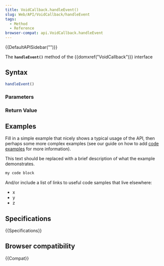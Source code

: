 ```yaml
---
title: VoidCallback.handleEvent()
slug: Web/API/VoidCallback/handleEvent
tags:
  - Method
  - Reference
browser-compat: api.VoidCallback.handleEvent
---
```

{{DefaultAPISidebar("")}}

The **`handleEvent()`** method of the {{domxref("VoidCallback")}} interface 

## Syntax

```js
handleEvent()
```

### Parameters



### Return Value



## Examples

Fill in a simple example that nicely shows a typical usage of the API, then perhaps some more complex examples (see our guide on how to add [code examples](/en-US/docs/MDN/Contribute/Structures/Code_examples) for more information).

This text should be replaced with a brief description of what the example demonstrates.

```js
my code block
```

And/or include a list of links to useful code samples that live elsewhere:

*   x
*   y
*   z

## Specifications

{{Specifications}}

## Browser compatibility

{{Compat}}

